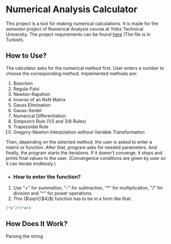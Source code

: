 # Numerical Analysis Calculator

This project is a tool for making numerical calculations. It is made for the semester project of Numerical Analysis course at Yıldız Technical University. The project requirements can be found [here](https://drive.google.com/file/d/1Q2WFCe0GWdqJwzVzIHOXvKcb1HJzTQGi/view?usp=drive_link) (The file is in Turkish).

## How to Use?
The calculator asks for the numerical method first. User enters a number to choose the corresponding method. Implemented methods are:
1. Bisection
2. Regula-Falsi
3. Newton-Rapshon
4. Inverse of an NxN Matrix
5. Gauss Elimination
6. Gauss-Seidel
7. Numerical Differentiation
8. Simpson’s Rule (1/3 and 3/8 Rules)
9. Trapezoidal Rule
10. Gregory-Newton Interpolation without Variable Transformation

Then, depending on the selected method, the user is asked to enter a matrix or function. After that, program asks for needed parameters. And finally, the program starts the iterations. If it doesn't converge, it stops and prints final values to the user. (Convergence conditions are given by user so it can iterate endlessly.)
* ### How to enter the function?
1. Use "+" for summation, "-" for subtraction, "*" for multiplication, "/" for division and "^" for power operations.
2. This ($`\sqrt{\$4}`$) function has to be in a form like that:
```c
3*x^2+5*x+8
```
## How Does It Work?
Parsing the string
